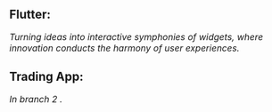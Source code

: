 **<h2>Flutter:</h2>** *<p style="font-size:16px;">Turning ideas into interactive symphonies of widgets, where innovation conducts the harmony of user experiences.</p>*

**<h2>Trading App:</h2>** *<p style="font-size:16px;">In branch 2 .</p>*


